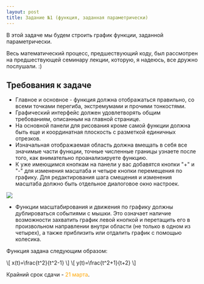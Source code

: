 ```yaml
---
layout: post
title: Задание №1 (функция, заданная параметрически)
---
```


В этой задаче мы будем строить график функции, заданной параметрически.

Весь математический процесс, предшествующий коду, был рассмотрен на предшествующей семинару лекции, которую, я надеюсь, все дружно послушали. :)

## Требования к задаче

 * Главное и основное - функция должна отображаться правильно, со всеми точками перегиба, экстремумами и прочими тонкостями.
 * Графический интерфейс должен удовлетворять общим требованиям, описанным на главной странице.
 * На основной панели для рисования кроме самой функции должна быть еще и координатная плоскость с разметкой единичных отрезков.
 * Изначальная отображаемая область должна вмещать в себя все значимые части функции, точные численные границы узнаете после того, как внимательно проанализируете функцию.
 * К уже имеющимся кнопкам на панели у вас добавятся кнопки "+" и "-" для изменения масштаба и четыре кнопки перемещения по графику. Для редактирования шага смещения и изменения масштаба должно быть отдельное диалоговое окно настроек.
 
<img align="center" src="http://sphingidae.github.io/computer-graphics/uploads/settings_1.png" /> 

 * Функции масштабирования и движения по графику должны дублироваться событиями с мышки. Это означает наличие возможности захватить график левой кнопкой и перетащить его в произвольном направлении внутри области (не только в одном из четырех), а также приблизить или отдалить график с помощью колесика.

Функция задана следующим образом:

\\[  x(t)=\frac{t^2}{t^2-1} \\]
\\[ y(t)=\frac{t^2+1}{t+2} \\]

Крайний срок сдачи - <span style="color:orange">21 марта</span>.
